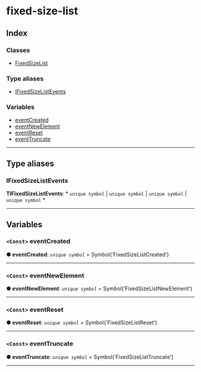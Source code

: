 
#  fixed-size-list

## Index

### Classes

* [FixedSizeList](classes/fixedsizelist.md)

### Type aliases

* [IFixedSizeListEvents](#ifixedsizelistevents)

### Variables

* [eventCreated](#eventcreated)
* [eventNewElement](#eventnewelement)
* [eventReset](#eventreset)
* [eventTruncate](#eventtruncate)

---

## Type aliases

<a id="ifixedsizelistevents"></a>

###  IFixedSizeListEvents

**ΤIFixedSizeListEvents**: * `unique symbol` &#124; `unique symbol` &#124; `unique symbol` &#124; `unique symbol`
*

___

## Variables

<a id="eventcreated"></a>

### `<Const>` eventCreated

**● eventCreated**: *`unique symbol`* =  Symbol('FixedSizeListCreated')

___
<a id="eventnewelement"></a>

### `<Const>` eventNewElement

**● eventNewElement**: *`unique symbol`* =  Symbol('FixedSizeListNewElement')

___
<a id="eventreset"></a>

### `<Const>` eventReset

**● eventReset**: *`unique symbol`* =  Symbol('FixedSizeListReset')

___
<a id="eventtruncate"></a>

### `<Const>` eventTruncate

**● eventTruncate**: *`unique symbol`* =  Symbol('FixedSizeListTruncate')

___

